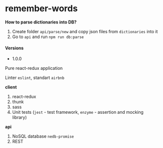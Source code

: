 # remember-words

**How to parse dictionaries into DB?**
1. Create folder `api/parse/new` and copy json files from `dictionaries` into it
2. Go to `api` and run `npm run db:parse`

#### Versions

* 1.0.0

Pure react-redux application

Linter `eslint`, standart `airbnb`

**client**
 1) react-redux
 2) thunk
 3) sass
 4) Unit tests (`jest` - test framework, `enzyme` - assertion and mocking library)

**api**
 1) NoSQL database `nedb-promise`
 2) REST
